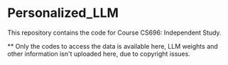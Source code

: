 # Personalized_LLM

This repository contains the code for Course CS696: Independent Study.

** Only the codes to access the data is available here, LLM weights and other information isn't uploaded here, due to copyright issues.
